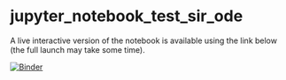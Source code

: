 # jupyter_notebook_test_sir_ode

A live interactive version of the notebook is available using the link below (the full launch may take some time).

[![Binder](https://mybinder.org/badge_logo.svg)](https://mybinder.org/v2/gh/GaelBn/jupyter_notebook_test_sir_ode/master?filepath=sir_ode.ipynb)

